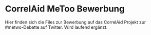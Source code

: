 # CorrelAid MeToo Bewerbung

Hier finden sich die Files zur Bewerbung auf das CorrelAid Projekt zur #metwo-Debatte auf Twitter. Wird laufend ergänzt.

